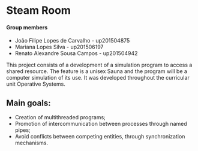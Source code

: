 # Steam Room

#### Group members

- João Filipe Lopes de Carvalho - up201504875
- Mariana Lopes Silva - up201506197
- Renato Alexandre Sousa Campos - up201504942

This project consists of a development of a simulation program to access a shared resource. The feature is a unisex Sauna and the 
program will be a computer simulation of its use. It was developed throughout the curricular unit Operative Systems.

## Main goals:
- Creation of multithreaded programs;
- Promotion of intercommunication between processes through named pipes;
- Avoid conflicts between competing entities, through synchronization mechanisms.
